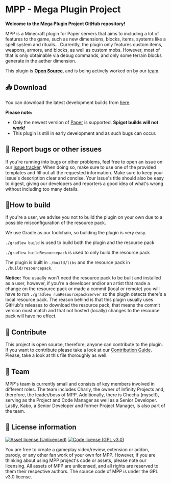 # MPP - Mega Plugin Project

**Welcome to the Mega Plugin Project GitHub repository!**

MPP is a Minecraft plugin for Paper servers that aims to including a lot of features to the game,
such as new dimensions, blocks, items, systems like a spell system and rituals... Currently, the
plugin only features custom items, weapons, armors, and blocks, as well as custom mobs. However,
most of that is only obtainable via debug commands, and only some terrain blocks generate in the
aether dimension.

This plugin is [**Open Source**](#-contribute), and is being actively worked on by our
[team](#-team).

## 📥 Download

You can download the latest development builds from [here](https://github.com/dm432/MPP/releases).

**Please note:**

- Only the newest version of [Paper](https://papermc.io/) is supported. **Spigot builds will not
  work!**
- This plugin is still in early development and as such bugs can occur.

## 🐛 Report bugs or other issues

If you're running into bugs or other problems, feel free to open an issue on
our [issue tracker](https://github.com/dm432/MPP/issues). When doing so, make sure to use one of the
provided templates and fill out all the requested information. Make sure to keep your issue's
description clear and concise. Your issue's title should also be easy to digest, giving our
developers and reporters a good idea of what's wrong without including too many details.

## 🔨How to build

If you're a user, we advise you not to build the plugin on your own due to a possible
misconfiguration of the resource pack.

We use Gradle as our toolchain, so building the plugin is very easy.

`./gradlew build` is used to build both the plugin and the resource pack

`./gradlew buildResourcepack` is used to only build the resource pack

The plugin is built in `./build/libs` and the resource pack in `./build/resourcepack`.

**Notice:**
You usually won't need the resource pack to be built and installed as a user, however, if you're a
developer and/or an artist that made a change on the resource pack or made a commit (local or
remote) you will have to run `./gradlew runResourcepackServer` so the plugin detects there's a local
resource pack. The reason behind is that this plugin usually uses GitHub's releases to download the
resource pack, that means the commit version must match and that not hosted (locally) changes to the
resource pack will have no effect.

## 🔧 Contribute

This project is open source, therefore, anyone can contribute to the plugin. If you want to
contribute please take a look at
our [Contribution Guide](https://github.com/dm432/MPP/blob/master/CONTRIBUTING.md). Please, take a
look at this file thoroughly as well.

## 👥 Team

MPP's team is currently small and consists of key members involved in different roles. The team
includes Charly, the owner of Infinity Projects and, therefore, the leader/boss of MPP.
Additionally, there is Chechu (myself), serving as the Project and Code Manager as well as a Senior
Developer. Lastly, Kabo, a Senior Developer and former Project Manager, is also part of the team.

## 📜 License information

[![Asset license (Unlicensed)](https://img.shields.io/badge/assets%20license-All%20Rights%20Reserved-red.svg?style=flat-square)](https://en.wikipedia.org/wiki/All_rights_reserved)
[![Code license (GPL v3.0)](https://img.shields.io/badge/code%20license-GPL%20v3.0-green.svg?style=flat-square)](https://github.com/TheRealKabo/MPP/blob/master/LICENSE)

You are free to create a gameplay video/review, extension or addon, parody, or any other fan work of
your own for MPP. However, if you are thinking about using MPP project's code or assets, please note
our licensing. All assets of MPP are unlicensed, and all rights are reserved to them their
respective authors. The source code of MPP is under the GPL v3.0 license.
